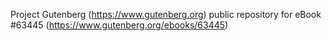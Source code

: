 Project Gutenberg (https://www.gutenberg.org) public repository for eBook #63445 (https://www.gutenberg.org/ebooks/63445)
